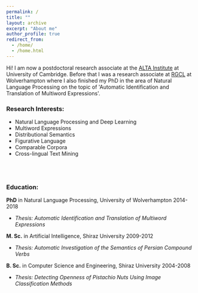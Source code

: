 ```yaml
---
permalink: /
title: ""
layout: archive
excerpt: "About me"
author_profile: true
redirect_from: 
  - /home/
  - /home.html
---
```


Hi! I am now a postdoctoral research associate at the [ALTA Institute](http://alta.cambridgeenglish.org/) at University of Cambridge. Before that I was a research associate at [RGCL](http://rgcl.wlv.ac.uk/) at Wolverhampton where I also finished my PhD in the area of Natural Language Processing on the topic of 'Automatic Identification and Translation of Multiword Expressions'. 

### Research Interests:
* Natural Language Processing and Deep Learning
* Multiword Expressions 
* Distributional Semantics 
* Figurative Language 
* Comparable Corpora 
* Cross-lingual Text Mining
<br>
<br>

### Education:

**PhD** in Natural Language Processing, University of Wolverhampton 2014-2018
* *Thesis: Automatic Identification and Translation of Multiword Expressions*

**M. Sc.** in Artificial Intelligence, Shiraz University 2009-2012
* *Thesis: Automatic Investigation of the Semantics of Persian Compound Verbs*

**B. Sc.** in Computer Science and Engineering, Shiraz University 2004-2008
* *Thesis: Detecting Openness of Pistachio Nuts Using Image Classification Methods*
